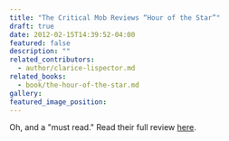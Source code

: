 ```yaml
---
title: "The Critical Mob Reviews “Hour of the Star”"
draft: true
date: 2012-02-15T14:39:52-04:00
featured: false
description: ""
related_contributors:
  - author/clarice-lispector.md
related_books:
  - book/the-hour-of-the-star.md
gallery:
featured_image_position: 
---
```


Oh, and a "must read." Read their full review [here](http://www.criticalmob.com/books/more/the_hour_of_the_star).


